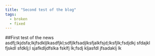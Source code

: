 ```yaml
---
title: "Second test of the blog"
tags:
  - broken
  - fixed
---
```


##First test of the news
asdfj;lkjdsfa;lkjfsdkljlkasdfjkl;sdfjlkfsadjlksfjalkfsjd;lksfjlk;fsdjdkj sfdajkl fjskdl sfdklj;l
sjafkdljdfslka fsklfj lk;fsdj kljasfdl jfsadaklj lk
